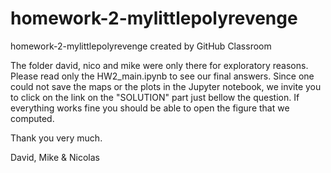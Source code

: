 # homework-2-mylittlepolyrevenge
homework-2-mylittlepolyrevenge created by GitHub Classroom

The folder david, nico and mike were only there for exploratory reasons. Please read only the HW2_main.ipynb to see our final answers. 
Since one could not save the maps or the plots in the Jupyter notebook, we invite you to click on the link on the "SOLUTION" part just bellow the question. If everything works fine you should be able to open the figure that we computed. 

Thank you very much. 

David, Mike & Nicolas 